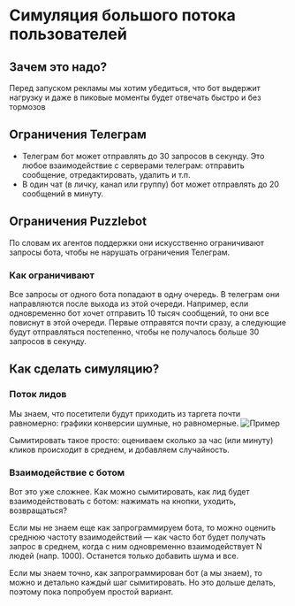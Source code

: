 # Симуляция большого потока пользователей

## Зачем это надо?

Перед запуском рекламы мы хотим убедиться, что бот выдержит нагрузку и даже в пиковые моменты будет отвечать быстро и без тормозов

## Ограничения Телеграм

* Телеграм бот может отправлять до 30 запросов в секунду. Это любое взаимодействие с серверами телеграм: отправить сообщение, отредактировать, удалить и т.п.
* В один чат (в личку, канал или группу) бот может отправлять до 20 сообщений в минуту.

## Ограничения Puzzlebot

По словам их агентов поддержки они искусственно ограничивают запросы бота, чтобы не нарушать ограничения Телеграм.

### Как ограничивают

Все запросы от одного бота попадают в одну очередь. В телеграм они направляются после выхода из этой очереди.
Например, если одновременно бот хочет отправить 10 тысяч сообщений, то они все повиснут в этой очереди. Первые отправятся почти сразу, а следующие будут отправляться постепенно, чтобы не получалось больше 30 запросов в секунду.

## Как сделать симуляцию?

### Поток лидов

Мы знаем, что посетители будут приходить из таргета почти равномерно: графики конверсии шумные, но равномерные.
![Пример](https://user-images.githubusercontent.com/14073686/139527892-ad7fe0fa-a54c-42b7-96d1-b1f4524b021d.png)

Сымитировать такое просто: оцениваем сколько за час (или минуту) кликов происходит в среднем, и добавляем случайность.

### Взаимодействие с ботом

Вот это уже сложнее. Как можно сымитировать, как лид будет взаимодействовать с ботом: нажимать на кнопки, уходить, возвращаться?

Если мы не знаем еще как запрограммируем бота, то можно оценить среднюю частоту взаимодействий — как часто бот будет получать запрос в среднем, когда с ним одновременно взаимодействует N людей (напр. 1000). Останется только добавить шума и все.

Если мы знаем точно, как запрограммирован бот (а мы знаем), то можно и детально каждый шаг сымитировать. Но это дольше делать, поэтому пока попробуем простой вариант.